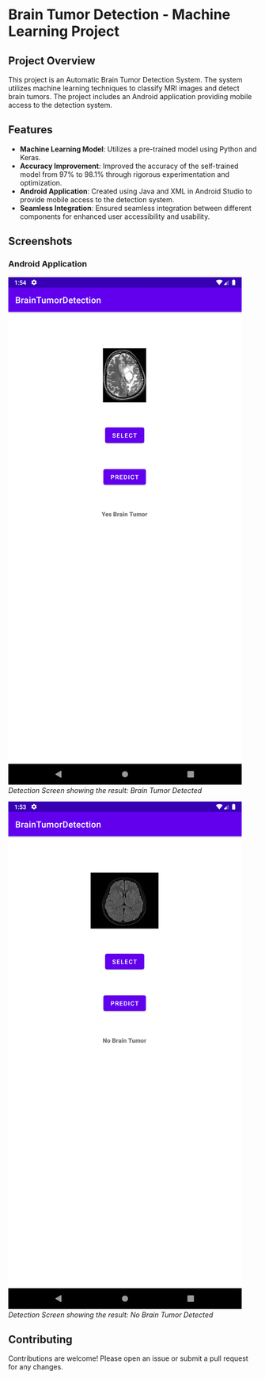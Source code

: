 # Brain Tumor Detection - Machine Learning Project

## Project Overview

This project is an Automatic Brain Tumor Detection System. The system utilizes machine learning techniques to classify MRI images and detect brain tumors. The project includes an Android application providing mobile access to the detection system.

## Features

- **Machine Learning Model**: Utilizes a pre-trained model using Python and Keras.
- **Accuracy Improvement**: Improved the accuracy of the self-trained model from 97% to 98.1% through rigorous experimentation and optimization.
- **Android Application**: Created using Java and XML in Android Studio to provide mobile access to the detection system.
- **Seamless Integration**: Ensured seamless integration between different components for enhanced user accessibility and usability.

## Screenshots

### Android Application

![Detection Screen - Tumor Detected](https://github.com/SuyogB/BrainTumorDetectionAndroidApp/blob/2870dfc52aeec0851058510920d53040fa5fb7ae/detection_screen_yes_tumor.png)
*Detection Screen showing the result: Brain Tumor Detected*

![Detection Screen - No Tumor](https://github.com/SuyogB/BrainTumorDetectionAndroidApp/blob/2870dfc52aeec0851058510920d53040fa5fb7ae/detection_screen_no_tumor.png)
*Detection Screen showing the result: No Brain Tumor Detected*

## Contributing

Contributions are welcome! Please open an issue or submit a pull request for any changes.
